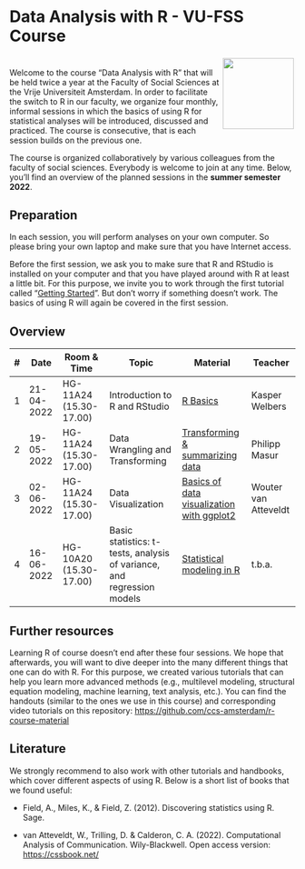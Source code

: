Data Analysis with R - VU-FSS Course
================

<div style="padding: 0.2em;">

<img src="https://upload.wikimedia.org/wikipedia/commons/thumb/1/1b/R_logo.svg/1200px-R_logo.svg.png" width = 125 align="right" />

</div>

Welcome to the course “Data Analysis with R” that will be held twice a
year at the Faculty of Social Sciences at the Vrije Universiteit
Amsterdam. In order to facilitate the switch to R in our faculty, we
organize four monthly, informal sessions in which the basics of using R
for statistical analyses will be introduced, discussed and practiced.
The course is consecutive, that is each session builds on the previous
one.

The course is organized collaboratively by various colleagues from the
faculty of social sciences. Everybody is welcome to join at any time.
Below, you’ll find an overview of the planned sessions in the **summer
semester 2022**.

## Preparation

In each session, you will perform analyses on your own computer. So
please bring your own laptop and make sure that you have Internet
access.

Before the first session, we ask you to make sure that R and RStudio is
installed on your computer and that you have played around with R at
least a little bit. For this purpose, we invite you to work through the
first tutorial called “[Getting
Started](https://github.com/ccs-amsterdam/r-course-material/blob/master/tutorials/R_basics_1_getting_started_short.md)”.
But don’t worry if something doesn’t work. The basics of using R will
again be covered in the first session.

## Overview

| \#  | Date       | Room & Time            | Topic                                                                  | Material                                                                                                                                          | Teacher              |
|-----|------------|------------------------|------------------------------------------------------------------------|---------------------------------------------------------------------------------------------------------------------------------------------------|----------------------|
| 1   | 21-04-2022 | HG-11A24 (15.30-17.00) | Introduction to R and RStudio                                          | [R Basics](https://github.com/masurp/VU_CADC/blob/main/tutorials/R_basics_introduction.md)                                                        | Kasper Welbers       |
| 2   | 19-05-2022 | HG-11A24 (15.30-17.00) | Data Wrangling and Transforming                                        | [Transforming & summarizing data](https://github.com/masurp/VU_CADC/blob/main/tutorials/R_tidy_transforming-and-summarizing.md)                   | Philipp Masur        |
| 3   | 02-06-2022 | HG-11A24 (15.30-17.00) | Data Visualization                                                     | [Basics of data visualization with ggplot2](https://github.com/ccs-amsterdam/r-course-material/blob/master/tutorials/r-tidy-3_7-visualization.md) | Wouter van Atteveldt |
| 4   | 16-06-2022 | HG-10A20 (15.30-17.00) | Basic statistics: t-tests, analysis of variance, and regression models | [Statistical modeling in R](https://github.com/ccs-amsterdam/r-course-material/blob/master/tutorials/simple_modeling.md)                          | t.b.a.               |

## Further resources

Learning R of course doesn’t end after these four sessions. We hope that
afterwards, you will want to dive deeper into the many different things
that one can do with R. For this purpose, we created various tutorials
that can help you learn more advanced methods (e.g., multilevel
modeling, structural equation modeling, machine learning, text analysis,
etc.). You can find the handouts (similar to the ones we use in this
course) and corresponding video tutorials on this repository:
<https://github.com/ccs-amsterdam/r-course-material>

## Literature

We strongly recommend to also work with other tutorials and handbooks,
which cover different aspects of using R. Below is a short list of books
that we found useful:

-   Field, A., Miles, K., & Field, Z. (2012). Discovering statistics
    using R. Sage.

-   van Atteveldt, W., Trilling, D. & Calderon, C. A. (2022).
    Computational Analysis of Communication. Wily-Blackwell. Open access
    version: <https://cssbook.net/>
